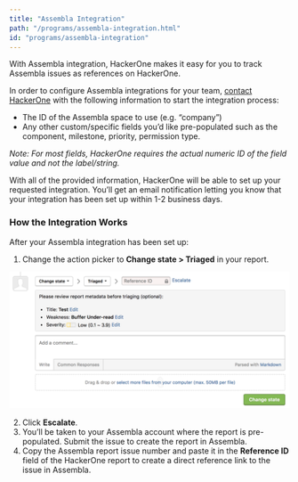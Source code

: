 ```yaml
---
title: "Assembla Integration"
path: "/programs/assembla-integration.html"
id: "programs/assembla-integration"
---
```


With Assembla integration, HackerOne makes it easy for you to track Assembla issues as references on HackerOne.

In order to configure Assembla integrations for your team, [contact HackerOne](https://support.hackerone.com/hc/en-us/requests/new) with the following information to start the integration process:

* The ID of the Assembla space to use (e.g. “company”)
* Any other custom/specific fields you’d like pre-populated such as the component, milestone, priority, permission type.

*Note: For most fields, HackerOne requires the actual numeric ID of the field value and not the label/string.*

With all of the provided information, HackerOne will be able to set up your requested integration. You’ll get an email notification letting you know that your integration has been set up within 1-2 business days.

### How the Integration Works
After your Assembla integration has been set up:
1. Change the action picker to **Change state > Triaged** in your report.

![integrations](./images/integrations.png)

2. Click **Escalate**.
3. You’ll be taken to your Assembla account where the report is pre-populated. Submit the issue to create the report in Assembla.
4. Copy the Assembla report issue number and paste it in the **Reference ID** field of the HackerOne report to create a direct reference link to the issue in Assembla.  
